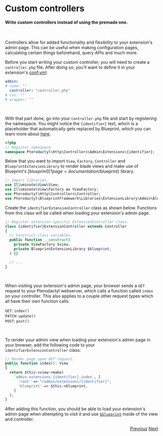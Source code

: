 # Custom controllers
<h4 class="fw-light">Write custom controllers instead of using the premade one.</h4><br/>

Controllers allow for added functionality and flexibility to your extension's admin page. This can be useful when making configuration pages, calculating certain things beforehand, query APIs and much more.

Before you start writing your custom controller, you will need to create a `controller.php` file. After doing so, you'll want to define it in your extension's [conf.yml](?page=documentation/confyml):
```yaml
admin:
# view: ""
  controller: "controller.php"
# css: ""
# wrapper: ""
```
<br/>

With that part done, go into your `controller.php` file and start by registering the namespace. You might notice the `{identifier}` text, which is a placeholder that automatically gets replaced by Blueprint, which you can learn more about [here](?page=documentation/placeholders).
```php
<?php
// Register namespace
namespace Pterodactyl\Http\Controllers\Admin\Extensions\{identifier};
```

Below that you want to import `View`, `Factory`, `Controller` and `BlueprintExtensionLibrary` to render blade views and make use of Blueprint's [$blueprint](?page=documentation/$blueprint) library.
```php
// Import libraries.
use Illuminate\View\View;
use Illuminate\View\Factory as ViewFactory;
use Pterodactyl\Http\Controllers\Controller;
use Pterodactyl\BlueprintFramework\Libraries\ExtensionLibrary\Admin\BlueprintAdminLibrary as BlueprintExtensionLibrary;
```

Create the `identifierExtensionController` class as shown below. Functions from this class will be called when loading your extension's admin page.
```php
// Register extension-specific ExtensionController class.
class {identifier}ExtensionController extends Controller
{
  // Construct class variables.
  public function __construct(
    private ViewFactory $view,
    private BlueprintExtensionLibrary $blueprint,
  ) {}

  // ...
}
```
<br/>

When visiting your extension's admin page, your browser sends a `GET` request to your Pterodactyl webserver, which calls a function called `index` on your controller. This also applies to a couple other request types which all have their own function calls:

`GET`: <code class="text-secondary">index()</code>\
`PATCH`: <code class="text-secondary">update()</code>\
`POST`: <code class="text-secondary">post()</code>

<br/>

To render your admin view when loading your extension's admin page in your browser, add the following code to your `identifierExtensionController` class:
```php
// Render page upon GET request.
public function index(): View
{
  return $this->view->make(
    'admin.extensions.{identifier}.index', [
      'root' => "/admin/extensions/{identifier}",
      'blueprint' => $this->blueprint,
    ]
  );
}
```
After adding this function, you should be able to load your extension's admin page when attempting to visit it and use [`$blueprint`](?page=documentation/$blueprint) inside of the view and controller.


<div class="btn-group docs-navigator" role="group" aria-label="Navigation" style="float: right">
  <a href="?page=developing-extensions/Admin-views" class="btn btn-dark bg-light-subtle border-light-subtle">Previous</a>
  <a href="?page=developing-extensions/Admin-configuration" class="btn btn-dark bg-light-subtle border-light-subtle">Next</a>
</div>
